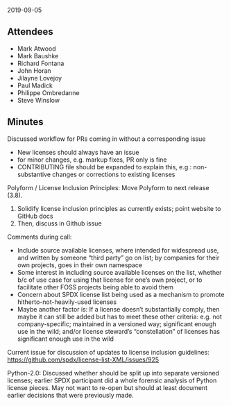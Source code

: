 2019-09-05

## Attendees

  - Mark Atwood
  - Mark Baushke
  - Richard Fontana
  - John Horan
  - Jilayne Lovejoy
  - Paul Madick
  - Philippe Ombredanne
  - Steve Winslow

## Minutes

Discussed workflow for PRs coming in without a corresponding issue

  - New licenses should always have an issue
  - for minor changes, e.g. markup fixes, PR only is fine
  - CONTRIBUTING file should be expanded to explain this, e.g.:
    non-substantive changes or corrections to existing licenses

Polyform / License Inclusion Principles: Move Polyform to next release
(3.8).

1.  Solidify license inclusion principles as currently exists; point
    website to GitHub docs
2.  Then, discuss in Github issue

Comments during call:

  - Include source available licenses, where intended for widespread
    use, and written by someone “third party” go on list; by companies
    for their own projects, goes in their own namespace
  - Some interest in including source available licenses on the list,
    whether b/c of use case for using that license for one’s own
    project, or to facilitate other FOSS projects being able to avoid
    them
  - Concern about SPDX license list being used as a mechanism to promote
    hitherto-not-heavily-used licenses
  - Maybe another factor is: If a license doesn’t substantially comply,
    then maybe it can still be added but has to meet these other
    criteria: e.g. not company-specific; maintained in a versioned way;
    significant enough use in the wild; and/or license steward’s
    “constellation” of licenses has significant enough use in the wild

Current issue for discussion of updates to license inclusion guidelines:
<https://github.com/spdx/license-list-XML/issues/925>

Python-2.0: Discussed whether should be split up into separate versioned
licenses; earlier SPDX participant did a whole forensic analysis of
Python license pieces. May not want to re-open but should at least
document earlier decisions that were previously made.
